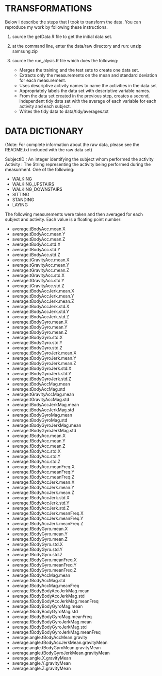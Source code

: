 TRANSFORMATIONS
=======
Below I describe the steps that I took to transform the data.  You can reproduce my work by following these instructions.

  1. source the getData.R file to get the initial data set. 
  2. at the command line, enter the data/raw directory and run: unzip samsung.zip
  3. source the run_alysis.R file which does the following:
  
     * Merges the training and the test sets to create one data set.
     * Extracts only the measurements on the mean and standard deviation for each measurement. 
     * Uses descriptive activity names to name the activities in the data set
     * Appropriately labels the data set with descriptive variable names. 
     * From the data set created in the previous step, creates a second, independent tidy data set with the average of each variable for each activity and each subject.
     * Writes the tidy data to data/tidy/averages.txt

DATA DICTIONARY
=======
(Note: For complete information about the raw data, please see the README.txt included with the raw data set)

SubjectID : An integer identifying the subject whom performed the activity                                  
Activity : The String representing the activity being performed during the measurment. One of the following: 

  * WALKING
  * WALKING_UPSTAIRS
  * WALKING_DOWNSTAIRS
  * SITTING
  * STANDING
  * LAYING

The following measurements were taken and then averaged for each subject and activity. Each value is a floating point number:

  * average.tBodyAcc.mean.X                    
  * average.tBodyAcc.mean.Y                    
  * average.tBodyAcc.mean.Z                    
  * average.tBodyAcc.std.X                     
  * average.tBodyAcc.std.Y                     
  * average.tBodyAcc.std.Z                     
  * average.tGravityAcc.mean.X                 
  * average.tGravityAcc.mean.Y                 
  * average.tGravityAcc.mean.Z                 
  * average.tGravityAcc.std.X                  
  * average.tGravityAcc.std.Y                  
  * average.tGravityAcc.std.Z                  
  * average.tBodyAccJerk.mean.X                
  * average.tBodyAccJerk.mean.Y                
  * average.tBodyAccJerk.mean.Z                
  * average.tBodyAccJerk.std.X                 
  * average.tBodyAccJerk.std.Y                 
  * average.tBodyAccJerk.std.Z                 
  * average.tBodyGyro.mean.X                   
  * average.tBodyGyro.mean.Y                   
  * average.tBodyGyro.mean.Z                   
  * average.tBodyGyro.std.X                    
  * average.tBodyGyro.std.Y                    
  * average.tBodyGyro.std.Z                    
  * average.tBodyGyroJerk.mean.X               
  * average.tBodyGyroJerk.mean.Y               
  * average.tBodyGyroJerk.mean.Z               
  * average.tBodyGyroJerk.std.X                
  * average.tBodyGyroJerk.std.Y                
  * average.tBodyGyroJerk.std.Z                
  * average.tBodyAccMag.mean                  
  * average.tBodyAccMag.std                    
  * average.tGravityAccMag.mean                
  * average.tGravityAccMag.std                 
  * average.tBodyAccJerkMag.mean               
  * average.tBodyAccJerkMag.std                
  * average.tBodyGyroMag.mean                 
  * average.tBodyGyroMag.std                   
  * average.tBodyGyroJerkMag.mean              
  * average.tBodyGyroJerkMag.std               
  * average.fBodyAcc.mean.X                    
  * average.fBodyAcc.mean.Y                    
  * average.fBodyAcc.mean.Z                    
  * average.fBodyAcc.std.X                     
  * average.fBodyAcc.std.Y                     
  * average.fBodyAcc.std.Z                     
  * average.fBodyAcc.meanFreq.X                
  * average.fBodyAcc.meanFreq.Y                
  * average.fBodyAcc.meanFreq.Z                
  * average.fBodyAccJerk.mean.X                
  * average.fBodyAccJerk.mean.Y                
  * average.fBodyAccJerk.mean.Z                
  * average.fBodyAccJerk.std.X                 
  * average.fBodyAccJerk.std.Y                 
  * average.fBodyAccJerk.std.Z                 
  * average.fBodyAccJerk.meanFreq.X            
  * average.fBodyAccJerk.meanFreq.Y            
  * average.fBodyAccJerk.meanFreq.Z            
  * average.fBodyGyro.mean.X                   
  * average.fBodyGyro.mean.Y                   
  * average.fBodyGyro.mean.Z                   
  * average.fBodyGyro.std.X                    
  * average.fBodyGyro.std.Y                    
  * average.fBodyGyro.std.Z                    
  * average.fBodyGyro.meanFreq.X               
  * average.fBodyGyro.meanFreq.Y               
  * average.fBodyGyro.meanFreq.Z               
  * average.fBodyAccMag.mean                   
  * average.fBodyAccMag.std                    
  * average.fBodyAccMag.meanFreq               
  * average.fBodyBodyAccJerkMag.mean           
  * average.fBodyBodyAccJerkMag.std            
  * average.fBodyBodyAccJerkMag.meanFreq       
  * average.fBodyBodyGyroMag.mean              
  * average.fBodyBodyGyroMag.std               
  * average.fBodyBodyGyroMag.meanFreq
  * average.fBodyBodyGyroJerkMag.mean          
  * average.fBodyBodyGyroJerkMag.std           
  * average.fBodyBodyGyroJerkMag.meanFreq      
  * average.angle.tBodyAccMean.gravity        
  * average.angle.tBodyAccJerkMean.gravityMean 
  * average.angle.tBodyGyroMean.gravityMean    
  * average.angle.tBodyGyroJerkMean.gravityMean
  * average.angle.X.gravityMean              
  * average.angle.Y.gravityMean                
  * average.angle.Z.gravityMean



